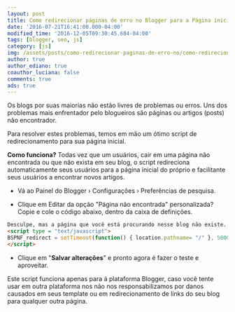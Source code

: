 ```yaml
---
layout: post
title: Como redirecionar páginas de erro no Blogger para a Página inicial
date: '2016-07-21T16:41:00.000-04:00'
modified_time: '2016-12-05T09:30:45.684-04:00'
tags: [blogger, seo, js]
category: [js]
img: /assets/posts/como-redirecionar-paginas-de-erro-no/como-redirecionar-paginas-de-erro-no.jpg
author: true
author_ediano: true
coauthor_luciana: false
comments: true
ads: true
---
```


Os blogs por suas maiorias não estão livres de problemas ou erros. Uns dos problemas mais enfrentador pelo blogueiros são páginas ou artigos (posts) não encontrador.

Para resolver estes problemas, temos em mão um ótimo script de redirecionamento para sua página inicial.

**Como funciona?** Todas vez que um usuários, cair em uma página não encontrada ou que não exista em seu blog, o script redireciona automaticamente seus usuários para a página inicial do próprio e facilitante seus usuários a encontrar novos artigos.

* Vá ao Painel do Blogger › Configurações › Preferências de pesquisa.

* Clique em Editar da opção "Página não encontrada" personalizada? Copie e cole o código abaixo, dentro da caixa de definições.

```html
Desculpe, mas a página que você está procurando nesse blog não existe. Você será redirecionado a nossa página inicial em instantes.
<script type = "text/javascript">
BSPNF_redirect = setTimeout(function() { location.pathname= "/" }, 5000);
</script>
```

* Clique em "**Salvar alterações**" e pronto agora é fazer o teste e aproveitar.

Este script funciona apenas para á plataforma Blogger, caso você tente usar em outra plataforma nos não nos responsabilizamos por danos causados em seus template ou em redirecionamento de links do seu blog para qualquer outra página.